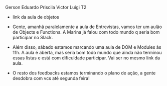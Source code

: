 Gerson
Eduardo
Priscila
Victor
Luigi
T2

- link da aula de objetos

- Gente, amanhã paralelamente a aula de Entrevistas,
vamos ter um aulão de Objects e Functions. A Marina já
falou com todo mundo q seria bom participar no Slack.

- Além disso, sábado estamos marcando uma aula de DOM e
Modules às 11h. A aula é aberta, mas seria bom todo
mundo que ainda não terminou essas listas e está com
dificuldade participar. Vai ser no mesmo link da aula.

- O resto dos feedbacks estamos terminando o plano de
ação, a gente desdobra com vcs até segunda feira!
